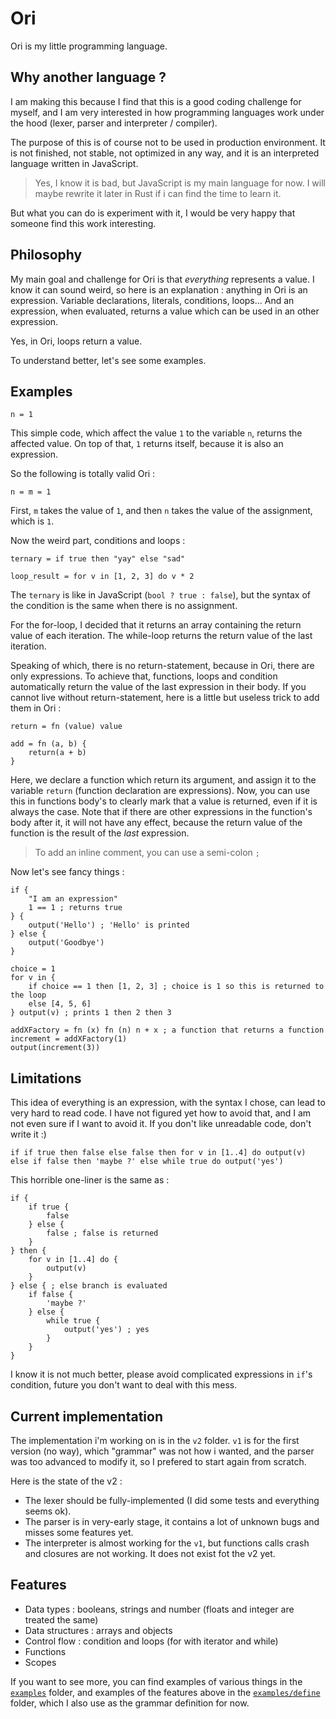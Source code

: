 # Ori

Ori is my little programming language.

## Why another language ?

I am making this because I find that this is a good coding challenge for myself, and I am very interested in how programming languages work under the hood (lexer, parser and interpreter / compiler).

The purpose of this is of course not to be used in production environment. It is not finished, not stable, not optimized in any way, and it is an interpreted language written in JavaScript.

> Yes, I know it is bad, but JavaScript is my main language for now. I will maybe rewrite it later in Rust if i can find the time to learn it.

But what you can do is experiment with it, I would be very happy that someone find this work interesting.

## Philosophy

My main goal and challenge for Ori is that *everything* represents a value. I know it can sound weird, so here is an explanation : anything in Ori is an expression. Variable declarations, literals, conditions, loops... And an expression, when evaluated, returns a value which can be used in an other expression.

Yes, in Ori, loops return a value.

To understand better, let's see some examples.

## Examples

```
n = 1
```
This simple code, which affect the value `1` to the variable `n`, returns the affected value. On top of that, `1` returns itself, because it is also an expression.

So the following is totally valid Ori :
```
n = m = 1
```
First, `m` takes the value of `1`, and then `n` takes the value of the assignment, which is `1`.

Now the weird part, conditions and loops :
```
ternary = if true then "yay" else "sad"

loop_result = for v in [1, 2, 3] do v * 2
```
The `ternary` is like in JavaScript (`bool ? true : false`), but the syntax of the condition is the same when there is no assignment.

For the for-loop, I decided that it returns an array containing the return value of each iteration. The while-loop returns the return value of the last iteration.

Speaking of which, there is no return-statement, because in Ori, there are only expressions. To achieve that, functions, loops and condition automatically return the value of the last expression in their body. If you cannot live without return-statement, here is a little but useless trick to add them in Ori :

```
return = fn (value) value

add = fn (a, b) {
    return(a + b)
}
```

Here, we declare a function which return its argument, and assign it to the variable `return` (function declaration are expressions). Now, you can use this in functions body's to clearly mark that a value is returned, even if it is always the case. Note that if there are other expressions in the function's body after it, it will not have any effect, because the return value of the function is the result of the *last* expression.

> To add an inline comment, you can use a semi-colon `;`

Now let's see fancy things :
```
if {
    "I am an expression"
    1 == 1 ; returns true
} {
    output('Hello') ; 'Hello' is printed
} else {
    output('Goodbye')
}

choice = 1
for v in {
    if choice == 1 then [1, 2, 3] ; choice is 1 so this is returned to the loop
    else [4, 5, 6]
} output(v) ; prints 1 then 2 then 3 

addXFactory = fn (x) fn (n) n + x ; a function that returns a function
increment = addXFactory(1)
output(increment(3))
```

## Limitations

This idea of everything is an expression, with the syntax I chose, can lead to very hard to read code. I have not figured yet how to avoid that, and I am not even sure if I want to avoid it. If you don't like unreadable code, don't write it :)

```
if if true then false else false then for v in [1..4] do output(v) else if false then 'maybe ?' else while true do output('yes')
```
This horrible one-liner is the same as :
```
if {
    if true {
        false
    } else {
        false ; false is returned
    }
} then {
    for v in [1..4] do {
        output(v)
    }
} else { ; else branch is evaluated
    if false {
        'maybe ?'
    } else {
        while true {
            output('yes') ; yes
        }
    }
}
```
I know it is not much better, please avoid complicated expressions in `if`'s condition, future you don't want to deal with this mess.

## Current implementation

The implementation i'm working on is in the `v2` folder. `v1` is for the first version (no way), which "grammar" was not how i wanted, and the parser was too advanced to modify it, so I prefered to start again from scratch.

Here is the state of the v2 :

- The lexer should be fully-implemented (I did some tests and everything seems ok).
- The parser is in very-early stage, it contains a lot of unknown bugs and misses some features yet.
- The interpreter is almost working for the `v1`, but functions calls crash and closures are not working. It does not exist fot the v2 yet.

## Features

- Data types : booleans, strings and number (floats and integer are treated the same)
- Data structures : arrays and objects
- Control flow : condition and loops (for with iterator and while)
- Functions
- Scopes

If you want to see more, you can find examples of various things in the [`examples`](examples/) folder, and examples of the features above in the [`examples/define`](examples/define/) folder, which I also use as the grammar definition for now.
